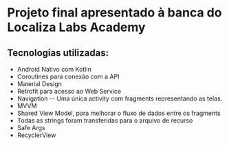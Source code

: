 Projeto final apresentado à banca do Localiza Labs Academy
===

Tecnologias utilizadas:
---
* Android Nativo com Kotlin
* Coroutines para conexão com a API
* Material Design
* Retrofit para acesso ao Web Service
* Navigation -- Uma única activity com fragments representando as telas.
* MVVM
* Shared View Model, para melhorar o fluxo de dados entre os fragments
* Todas as strings foram transferidas para o arquivo de recurso
* Safe Args
* RecyclerView
